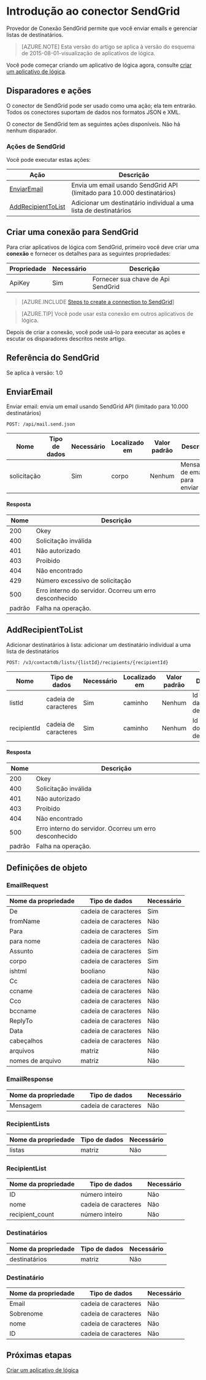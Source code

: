 <properties
pageTitle="SendGrid | Microsoft Azure"
description="Crie aplicativos de lógica com o serviço de aplicativo do Azure. Provedor de Conexão SendGrid permite que você enviar emails e gerenciar listas de destinatários."
services="logic-apps"   
documentationCenter=".net,nodejs,java"  
authors="msftman"   
manager="erikre"    
editor=""
tags="connectors" />

<tags
ms.service="logic-apps"
ms.devlang="multiple"
ms.topic="article"
ms.tgt_pltfrm="na"
ms.workload="integration"
ms.date="08/18/2016"
ms.author="deonhe"/>

# <a name="get-started-with-the-sendgrid-connector"></a>Introdução ao conector SendGrid

Provedor de Conexão SendGrid permite que você enviar emails e gerenciar listas de destinatários.

>[AZURE.NOTE] Esta versão do artigo se aplica à versão do esquema de 2015-08-01-visualização de aplicativos de lógica. 

Você pode começar criando um aplicativo de lógica agora, consulte [criar um aplicativo de lógica](../app-service-logic/app-service-logic-create-a-logic-app.md).

## <a name="triggers-and-actions"></a>Disparadores e ações

O conector de SendGrid pode ser usado como uma ação; ela tem entrarão. Todos os conectores suportam de dados nos formatos JSON e XML. 

 O conector de SendGrid tem as seguintes ações disponíveis. Não há nenhum disparador.

### <a name="sendgrid-actions"></a>Ações de SendGrid
Você pode executar estas ações:

|Ação|Descrição|
|--- | ---|
|[EnviarEmail](connectors-create-api-sendgrid.md#sendemail)|Envia um email usando SendGrid API (limitado para 10.000 destinatários)|
|[AddRecipientToList](connectors-create-api-sendgrid.md#addrecipienttolist)|Adicionar um destinatário individual a uma lista de destinatários|


## <a name="create-a-connection-to-sendgrid"></a>Criar uma conexão para SendGrid
Para criar aplicativos de lógica com SendGrid, primeiro você deve criar uma **conexão** e fornecer os detalhes para as seguintes propriedades: 

|Propriedade| Necessário|Descrição|
| ---|---|---|
|ApiKey|Sim|Fornecer sua chave de Api SendGrid|
 

>[AZURE.INCLUDE [Steps to create a connection to SendGrid](../../includes/connectors-create-api-sendgrid.md)]

>[AZURE.TIP] Você pode usar esta conexão em outros aplicativos de lógica.

Depois de criar a conexão, você pode usá-lo para executar as ações e escutar os disparadores descritos neste artigo.

## <a name="reference-for-sendgrid"></a>Referência do SendGrid
Se aplica à versão: 1.0

## <a name="sendemail"></a>EnviarEmail
Enviar email: envia um email usando SendGrid API (limitado para 10.000 destinatários) 

```POST: /api/mail.send.json``` 

| Nome| Tipo de dados|Necessário|Localizado em|Valor padrão|Descrição|
| ---|---|---|---|---|---|
|solicitação| |Sim|corpo|Nenhum|Mensagem de email para enviar|

#### <a name="response"></a>Resposta

|Nome|Descrição|
|---|---|
|200|Okey|
|400|Solicitação inválida|
|401|Não autorizado|
|403|Proibido|
|404|Não encontrado|
|429|Número excessivo de solicitação|
|500|Erro interno do servidor. Ocorreu um erro desconhecido|
|padrão|Falha na operação.|


## <a name="addrecipienttolist"></a>AddRecipientToList
Adicionar destinatários à lista: adicionar um destinatário individual a uma lista de destinatários 

```POST: /v3/contactdb/lists/{listId}/recipients/{recipientId}``` 

| Nome| Tipo de dados|Necessário|Localizado em|Valor padrão|Descrição|
| ---|---|---|---|---|---|
|listId|cadeia de caracteres|Sim|caminho|Nenhum|Id exclusiva da lista de destinatários|
|recipientId|cadeia de caracteres|Sim|caminho|Nenhum|Id exclusiva do destinatário|

#### <a name="response"></a>Resposta

|Nome|Descrição|
|---|---|
|200|Okey|
|400|Solicitação inválida|
|401|Não autorizado|
|403|Proibido|
|404|Não encontrado|
|500|Erro interno do servidor. Ocorreu um erro desconhecido|
|padrão|Falha na operação.|


## <a name="object-definitions"></a>Definições de objeto 

### <a name="emailrequest"></a>EmailRequest


| Nome da propriedade | Tipo de dados | Necessário |
|---|---|---|
|De|cadeia de caracteres|Sim |
|fromName|cadeia de caracteres|Não |
|Para|cadeia de caracteres|Sim |
|para nome|cadeia de caracteres|Não |
|Assunto|cadeia de caracteres|Sim |
|corpo|cadeia de caracteres|Sim |
|ishtml|booliano|Não |
|Cc|cadeia de caracteres|Não |
|ccname|cadeia de caracteres|Não |
|Cco|cadeia de caracteres|Não |
|bccname|cadeia de caracteres|Não |
|ReplyTo|cadeia de caracteres|Não |
|Data|cadeia de caracteres|Não |
|cabeçalhos|cadeia de caracteres|Não |
|arquivos|matriz|Não |
|nomes de arquivo|matriz|Não |



### <a name="emailresponse"></a>EmailResponse


| Nome da propriedade | Tipo de dados | Necessário |
|---|---|---|
|Mensagem|cadeia de caracteres|Não |



### <a name="recipientlists"></a>RecipientLists


| Nome da propriedade | Tipo de dados | Necessário |
|---|---|---|
|listas|matriz|Não |



### <a name="recipientlist"></a>RecipientList


| Nome da propriedade | Tipo de dados | Necessário |
|---|---|---|
|ID|número inteiro|Não |
|nome|cadeia de caracteres|Não |
|recipient_count|número inteiro|Não |



### <a name="recipients"></a>Destinatários


| Nome da propriedade | Tipo de dados | Necessário |
|---|---|---|
|destinatários|matriz|Não |



### <a name="recipient"></a>Destinatário


| Nome da propriedade | Tipo de dados | Necessário |
|---|---|---|
|Email|cadeia de caracteres|Não |
|Sobrenome|cadeia de caracteres|Não |
|nome|cadeia de caracteres|Não |
|ID|cadeia de caracteres|Não |


## <a name="next-steps"></a>Próximas etapas
[Criar um aplicativo de lógica](../app-service-logic/app-service-logic-create-a-logic-app.md)